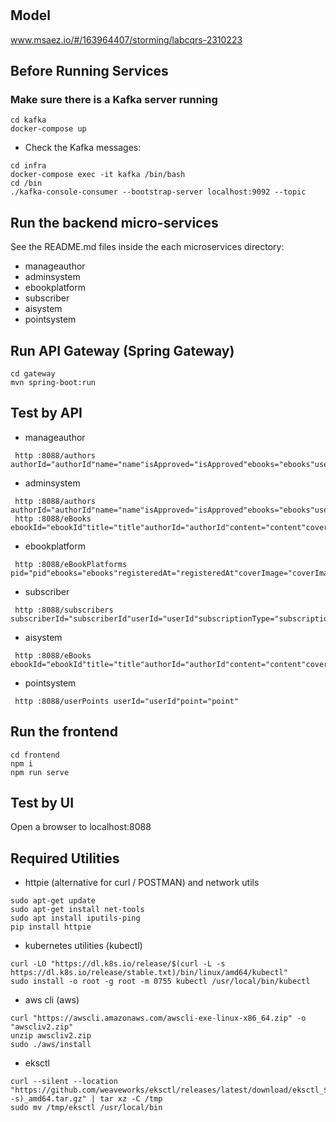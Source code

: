 # 

## Model
www.msaez.io/#/163964407/storming/labcqrs-2310223

## Before Running Services
### Make sure there is a Kafka server running
```
cd kafka
docker-compose up
```
- Check the Kafka messages:
```
cd infra
docker-compose exec -it kafka /bin/bash
cd /bin
./kafka-console-consumer --bootstrap-server localhost:9092 --topic
```

## Run the backend micro-services
See the README.md files inside the each microservices directory:

- manageauthor
- adminsystem
- ebookplatform
- subscriber
- aisystem
- pointsystem


## Run API Gateway (Spring Gateway)
```
cd gateway
mvn spring-boot:run
```

## Test by API
- manageauthor
```
 http :8088/authors authorId="authorId"name="name"isApproved="isApproved"ebooks="ebooks"userId="userId"
```
- adminsystem
```
 http :8088/authors authorId="authorId"name="name"isApproved="isApproved"ebooks="ebooks"userId="userId"
 http :8088/eBooks ebookId="ebookId"title="title"authorId="authorId"content="content"coverImage="coverImage"summary="summary"price="price"category="category"countViews="countViews"
```
- ebookplatform
```
 http :8088/eBookPlatforms pid="pid"ebooks="ebooks"registeredAt="registeredAt"coverImage="coverImage"summary="summary"prices="prices"
```
- subscriber
```
 http :8088/subscribers subscriberId="subscriberId"userId="userId"subscriptionType="subscriptionType"startedAt="startedAt"expiredAt="expiredAt"password="password"
```
- aisystem
```
 http :8088/eBooks ebookId="ebookId"title="title"authorId="authorId"content="content"coverImage="coverImage"summary="summary"isPublicationApproved="isPublicationApproved"price="price"category="category"countViews="countViews"
```
- pointsystem
```
 http :8088/userPoints userId="userId"point="point"
```


## Run the frontend
```
cd frontend
npm i
npm run serve
```

## Test by UI
Open a browser to localhost:8088

## Required Utilities

- httpie (alternative for curl / POSTMAN) and network utils
```
sudo apt-get update
sudo apt-get install net-tools
sudo apt install iputils-ping
pip install httpie
```

- kubernetes utilities (kubectl)
```
curl -LO "https://dl.k8s.io/release/$(curl -L -s https://dl.k8s.io/release/stable.txt)/bin/linux/amd64/kubectl"
sudo install -o root -g root -m 0755 kubectl /usr/local/bin/kubectl
```

- aws cli (aws)
```
curl "https://awscli.amazonaws.com/awscli-exe-linux-x86_64.zip" -o "awscliv2.zip"
unzip awscliv2.zip
sudo ./aws/install
```

- eksctl 
```
curl --silent --location "https://github.com/weaveworks/eksctl/releases/latest/download/eksctl_$(uname -s)_amd64.tar.gz" | tar xz -C /tmp
sudo mv /tmp/eksctl /usr/local/bin
```
